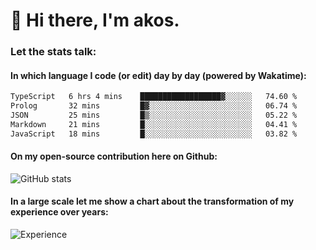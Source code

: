 # 👋 Hi there, I'm akos. 


### Let the stats talk:


#### In which language I code (or edit) day by day (powered by Wakatime): 

<!--START_SECTION:waka-->

```txt
TypeScript   6 hrs 4 mins    ██████████████████▓░░░░░░   74.60 %
Prolog       32 mins         █▓░░░░░░░░░░░░░░░░░░░░░░░   06.74 %
JSON         25 mins         █▒░░░░░░░░░░░░░░░░░░░░░░░   05.22 %
Markdown     21 mins         █░░░░░░░░░░░░░░░░░░░░░░░░   04.41 %
JavaScript   18 mins         █░░░░░░░░░░░░░░░░░░░░░░░░   03.82 %
```

<!--END_SECTION:waka-->

#### On my open-source contribution here on Github:
 
![GitHub stats](https://github-readme-stats.vercel.app/api?username=akosbalasko)

#### In a large scale let me show a chart about the transformation of my experience over years:   

![Experience](https://cr-skills-chart-widget.azurewebsites.net/api/api?username=akosbalasko)
